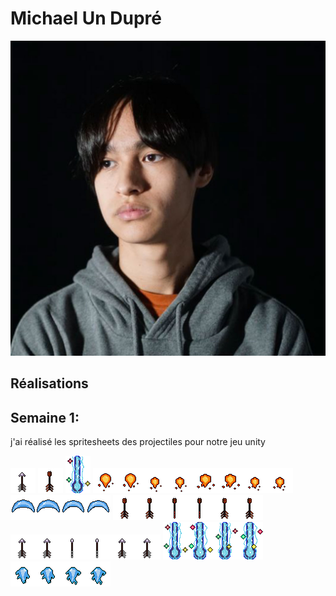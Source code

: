 # Michael Un Dupré

<!--<img src="michael_00000.jpg" alt="michael" width="720"/>-->
![Michael](./michael_00000.jpg)

 ## Réalisations

 ## Semaine 1:

 j'ai réalisé les spritesheets des projectiles pour notre jeu unity

 ![Alt Text](../../Assets/images/image_doc_michael/arrow_sprite.gif)
 ![Alt Text](../../Assets/images/image_doc_michael/fleche_explosif_sprite.gif)
 ![Alt Text](../../Assets/images/image_doc_michael/magic-beam_sprite.gif)
 ![Alt Text](../../Assets/images/image_doc_michael/boule_feu-Sheet.png)
 ![Alt Text](../../Assets/images/image_doc_michael/epee_magique-Sheet.png)
 ![Alt Text](../../Assets/images/image_doc_michael/fleche_explosif_sprite-Sheet.png)
 ![Alt Text](../../Assets/images/image_doc_michael/fleche_sprite-Sheet.png)
 ![Alt Text](../../Assets/images/image_doc_michael/magic-beam_sprite-Sheet.png)
 ![Alt Text](../../Assets/images/image_doc_michael/magic_missile_sprite-Sheet.png)

 <!-- Une image par semaine de la réalisation dont tu es le plus fier avec une légende -->

<!-- * ![S1 Développement du concept](https://fakeimg.pl/400x400?text=Concept) -->
